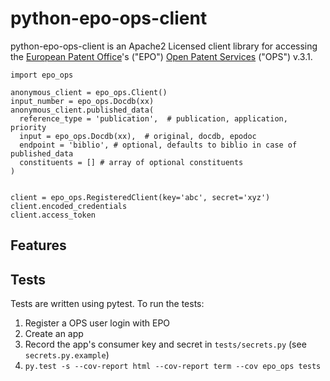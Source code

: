 python-epo-ops-client
=====================

python-epo-ops-client is an Apache2 Licensed client library for accessing the
[European Patent Office][EPO]'s ("EPO") [Open Patent Services][OPS] ("OPS")
v.3.1.

```
import epo_ops

anonymous_client = epo_ops.Client()
input_number = epo_ops.Docdb(xx)
anonymous_client.published_data(
  reference_type = 'publication',  # publication, application, priority
  input = epo_ops.Docdb(xx),  # original, docdb, epodoc
  endpoint = 'biblio', # optional, defaults to biblio in case of published_data
  constituents = [] # array of optional constituents
)


client = epo_ops.RegisteredClient(key='abc', secret='xyz')
client.encoded_credentials
client.access_token
```

## Features

[EPO]: http://epo.org
[OPS]: http://www.epo.org/searching/free/ops.html

## Tests

Tests are written using pytest. To run the tests:

1.  Register a OPS user login with EPO
2.  Create an app
3.  Record the app's consumer key and secret in `tests/secrets.py` (see
    `secrets.py.example`)
4.  `py.test -s --cov-report html --cov-report term --cov epo_ops tests`
